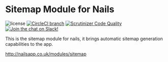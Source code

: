 # Sitemap Module for Nails

![license](https://img.shields.io/badge/license-MIT-green.svg)
[![CircleCI branch](https://img.shields.io/circleci/project/github/nails/module-sitemap.svg)](https://circleci.com/gh/nails/module-sitemap)
[![Scrutinizer Code Quality](https://scrutinizer-ci.com/g/nails/module-sitemap/badges/quality-score.png)](https://scrutinizer-ci.com/g/nails/module-sitemap)
[![Join the chat on Slack!](https://now-examples-slackin-rayibnpwqe.now.sh/badge.svg)](https://nails-app.slack.com/shared_invite/MTg1NDcyNjI0ODcxLTE0OTUwMzA1NTYtYTZhZjc5YjExMQ)

This is the sitemap module for nails, it brings automatic sitemap generation capabilities to the app.

http://nailsapp.co.uk/modules/sitemap